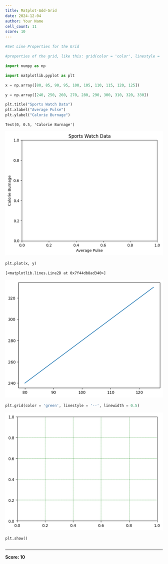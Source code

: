 ```yaml
---
title: Matplot-Add-Grid
date: 2024-12-04
author: Your Name
cell_count: 11
score: 10
---
```


```python
#Set Line Properties for the Grid
```


```python
#properties of the grid, like this: grid(color = 'color', linestyle = 'linestyle', linewidth = number).
```


```python
import numpy as np
```


```python
import matplotlib.pyplot as plt
```


```python
x = np.array([80, 85, 90, 95, 100, 105, 110, 115, 120, 125])
```


```python
y = np.array([240, 250, 260, 270, 280, 290, 300, 310, 320, 330])
```


```python
plt.title("Sports Watch Data")
plt.xlabel("Average Pulse")
plt.ylabel("Calorie Burnage")
```




    Text(0, 0.5, 'Calorie Burnage')




    
![png](matplot-add-grid_files/matplot-add-grid_6_1.png)
    



```python
plt.plot(x, y)
```




    [<matplotlib.lines.Line2D at 0x7f44db8ad340>]




    
![png](matplot-add-grid_files/matplot-add-grid_7_1.png)
    



```python
plt.grid(color = 'green', linestyle = '--', linewidth = 0.5)
```


    
![png](matplot-add-grid_files/matplot-add-grid_8_0.png)
    



```python
plt.show()
```


```python

```


---
**Score: 10**
